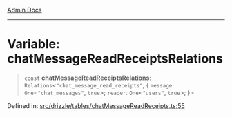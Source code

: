 [Admin Docs](/)

***

# Variable: chatMessageReadReceiptsRelations

> `const` **chatMessageReadReceiptsRelations**: `Relations`\<`"chat_message_read_receipts"`, \{ `message`: `One`\<`"chat_messages"`, `true`\>; `reader`: `One`\<`"users"`, `true`\>; \}\>

Defined in: [src/drizzle/tables/chatMessageReadReceipts.ts:55](https://github.com/Sourya07/talawa-api/blob/4e4298c85a0d2c28affa824f2aab7ec32b5f3ac5/src/drizzle/tables/chatMessageReadReceipts.ts#L55)

